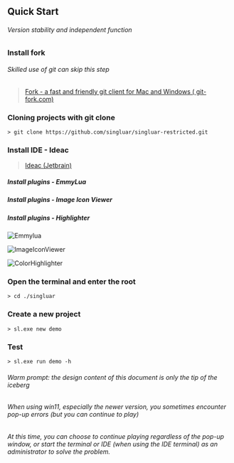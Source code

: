 ## Quick Start

###### Version stability and independent function

### Install fork

###### Skilled use of git can skip this step

> <a target="_blank" href="https://www.git-fork.com">Fork - a fast and friendly git client for Mac and Windows (
> git-fork.com)</a>
>

### Cloning projects with git clone

```
> git clone https://github.com/singluar/singluar-restricted.git
```

### Install IDE - Ideac

> <a target="_blank" href="https://www.jetbrains.com/idea/download/#section=windows">Ideac (Jetbrain)</a>

##### Install plugins - EmmyLua

##### Install plugins - Image Icon Viewer

##### Install plugins - Highlighter

![Emmylua](https://gitlab.com/h-document/singluar/-/raw/main/images/emmylua.png)

![ImageIconViewer](https://gitlab.com/h-document/singluar/-/raw/main/images/imageIconViewer.png)

![ColorHighlighter](https://gitlab.com/h-document/singluar/-/raw/main/images/colorHighlighter.png)

### Open the terminal and enter the root

```
> cd ./singluar
```

### Create a new project

```
> sl.exe new demo
```

### Test

```
> sl.exe run demo -h
```

###### Warm prompt: the design content of this document is only the tip of the iceberg
###### When using win11, especially the newer version, you sometimes encounter pop-up errors (but you can continue to play)
###### At this time, you can choose to continue playing regardless of the pop-up window, or start the terminal or IDE (when using the IDE terminal) as an administrator to solve the problem.
